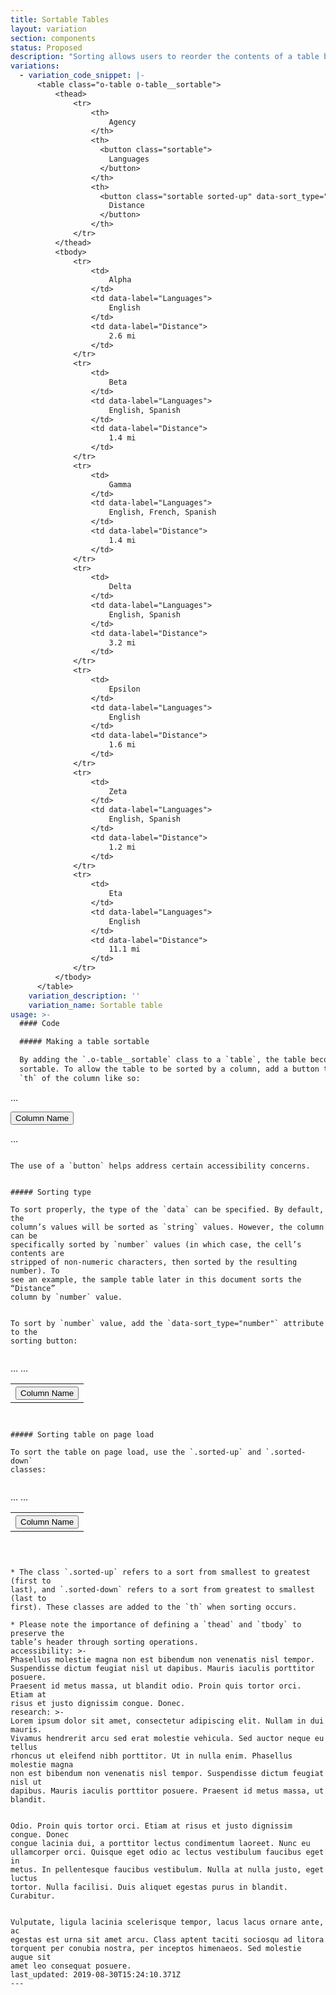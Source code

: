 ```yaml
---
title: Sortable Tables
layout: variation
section: components
status: Proposed
description: "Sorting allows users to reorder the contents of a table by a sortable column of their choice.\n\nAny column that can sort needs to be specified in the table’s markup. When the table loads, it should be sorted by one of the sortable columns by default and indicate which column is already sorted. Not every column of a table needs to be sortable.\n\nAt large screen sizes, tables can be sorted using the header of any sortable column.\n* The currently sorted column is marked with an up or down triangle for ascending and descending sorts, respectively\n* On hover, the currently sorted column shows the opposite triangle\n* Columns that can sort show an up triangle on hover\n* Columns that cannot sort show nothing on hover\n\nIf sorting is needed for smaller screens, use a filter-like expandable with a sorting control (or add a sorting control to the existing filter if the table has one) that only appears when the table switches from tabular to stacked.\n\nMore information can be found at:\n\n* http://cfpb.github.io/design-manual/page-components/tables.html\t\n* https://cfpb.github.io/capital-framework/components/cf-tables/#sortable-tables"
variations:
  - variation_code_snippet: |-
      <table class="o-table o-table__sortable">
          <thead>
              <tr>
                  <th>
                      Agency
                  </th>
                  <th>
                    <button class="sortable">
                      Languages
                    </button>
                  </th>
                  <th>
                    <button class="sortable sorted-up" data-sort_type="number">
                      Distance
                    </button>
                  </th>
              </tr>
          </thead>
          <tbody>
              <tr>
                  <td>
                      Alpha
                  </td>
                  <td data-label="Languages">
                      English
                  </td>
                  <td data-label="Distance">
                      2.6 mi
                  </td>
              </tr>
              <tr>
                  <td>
                      Beta
                  </td>
                  <td data-label="Languages">
                      English, Spanish
                  </td>
                  <td data-label="Distance">
                      1.4 mi
                  </td>
              </tr>
              <tr>
                  <td>
                      Gamma
                  </td>
                  <td data-label="Languages">
                      English, French, Spanish
                  </td>
                  <td data-label="Distance">
                      1.4 mi
                  </td>
              </tr>
              <tr>
                  <td>
                      Delta
                  </td>
                  <td data-label="Languages">
                      English, Spanish
                  </td>
                  <td data-label="Distance">
                      3.2 mi
                  </td>
              </tr>
              <tr>
                  <td>
                      Epsilon
                  </td>
                  <td data-label="Languages">
                      English
                  </td>
                  <td data-label="Distance">
                      1.6 mi
                  </td>
              </tr>
              <tr>
                  <td>
                      Zeta
                  </td>
                  <td data-label="Languages">
                      English, Spanish
                  </td>
                  <td data-label="Distance">
                      1.2 mi
                  </td>
              </tr>
              <tr>
                  <td>
                      Eta
                  </td>
                  <td data-label="Languages">
                      English
                  </td>
                  <td data-label="Distance">
                      11.1 mi
                  </td>
              </tr>
          </tbody>
      </table>
    variation_description: ''
    variation_name: Sortable table
usage: >-
  #### Code

  ##### Making a table sortable

  By adding the `.o-table__sortable` class to a `table`, the table becomes
  sortable. To allow the table to be sorted by a column, add a button to the
  `th` of the column like so:


  ```

  …

  <button class="sortable">
      Column Name
  </button>

  …

  ```

  The use of a `button` helps address certain accessibility concerns.


  ##### Sorting type

  To sort properly, the type of the `data` can be specified. By default, the
  column’s values will be sorted as `string` values. However, the column can be
  specifically sorted by `number` values (in which case, the cell’s contents are
  stripped of non-numeric characters, then sorted by the resulting number). To
  see an example, the sample table later in this document sorts the “Distance”
  column by `number` value.


  To sort by `number` value, add the `data-sort_type="number"` attribute to the
  sorting button:


  ```

  <table class="o-table o-table__sortable">
      …
          <th>
              <button class="sortable" data-sort_type="number">Column Name</button>
          </th>
      …
  </table>

  ```


  ##### Sorting table on page load

  To sort the table on page load, use the `.sorted-up` and `.sorted-down`
  classes:


  ```

  <table class="o-table o-table__sortable">
      …
          <th>
              <button class="sortable sorted-up">Column Name</button>
          </th>
      …
  </table>

  ```



  * The class `.sorted-up` refers to a sort from smallest to greatest (first to
  last), and `.sorted-down` refers to a sort from greatest to smallest (last to
  first). These classes are added to the `th` when sorting occurs.

  * Please note the importance of defining a `thead` and `tbody` to preserve the
  table’s header through sorting operations.
accessibility: >-
  Phasellus molestie magna non est bibendum non venenatis nisl tempor.
  Suspendisse dictum feugiat nisl ut dapibus. Mauris iaculis porttitor posuere.
  Praesent id metus massa, ut blandit odio. Proin quis tortor orci. Etiam at
  risus et justo dignissim congue. Donec.
research: >-
  Lorem ipsum dolor sit amet, consectetur adipiscing elit. Nullam in dui mauris.
  Vivamus hendrerit arcu sed erat molestie vehicula. Sed auctor neque eu tellus
  rhoncus ut eleifend nibh porttitor. Ut in nulla enim. Phasellus molestie magna
  non est bibendum non venenatis nisl tempor. Suspendisse dictum feugiat nisl ut
  dapibus. Mauris iaculis porttitor posuere. Praesent id metus massa, ut
  blandit.


  Odio. Proin quis tortor orci. Etiam at risus et justo dignissim congue. Donec
  congue lacinia dui, a porttitor lectus condimentum laoreet. Nunc eu
  ullamcorper orci. Quisque eget odio ac lectus vestibulum faucibus eget in
  metus. In pellentesque faucibus vestibulum. Nulla at nulla justo, eget luctus
  tortor. Nulla facilisi. Duis aliquet egestas purus in blandit. Curabitur.


  Vulputate, ligula lacinia scelerisque tempor, lacus lacus ornare ante, ac
  egestas est urna sit amet arcu. Class aptent taciti sociosqu ad litora
  torquent per conubia nostra, per inceptos himenaeos. Sed molestie augue sit
  amet leo consequat posuere.
last_updated: 2019-08-30T15:24:10.371Z
---
```


